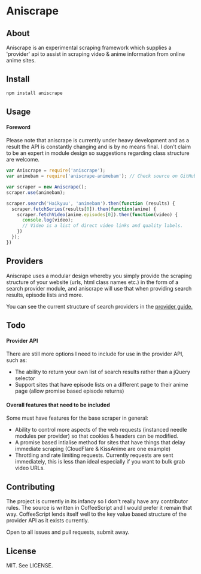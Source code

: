 # Aniscrape

## About

Aniscrape is an experimental scraping framework which supplies a 'provider' api to assist in scraping video & anime information from online anime sites.

## Install

```sh
npm install aniscrape
```

## Usage

#### Foreword
Please note that aniscrape is currently under heavy development and as a result the API is constantly changing and is by no means final. I don't claim to be an expert in module design so suggestions regarding class structure are welcome.

```js
var Aniscrape = require('aniscrape');
var animebam = require('aniscrape-animebam'); // Check source on GitHub for more info.

var scraper = new Aniscrape();
scraper.use(animebam);

scraper.search('Haikyuu', 'animebam').then(function (results) {
  scraper.fetchSeries(results[0]).then(function(anime) {
    scraper.fetchVideo(anime.episodes[0]).then(function(video) {
      console.log(video);
      // Video is a list of direct video links and quality labels.
    })
  });
})
```

## Providers

Aniscrape uses a modular design whereby you simply provide the scraping structure of your website (urls, html class names etc.) in the form of a search provider module, and aniscrape will use that when providing search results, episode lists and more.

You can see the current structure of search providers in the [provider guide.](provider-guide.md)

## Todo

#### Provider API

There are still more options I need to include for use in the provider API, such as:

- The ability to return your own list of search results rather than a jQuery selector
- Support sites that have episode lists on a different page to their anime page (allow promise based episode returns)

#### Overall features that need to be included

Some must have features for the base scraper in general:

- Ability to control more aspects of the web requests (instanced needle modules per provider) so that cookies & headers can be modified.
- A promise based intialise method for sites that have things that delay immediate scraping (CloudFlare & KissAnime are one example)
- Throttling and rate limiting requests. Currently requests are sent immediately, this is less than ideal especially if you want to bulk grab video URLs.

## Contributing

The project is currently in its infancy so I don't really have any contributor rules. The source is written in CoffeeScript and I would prefer it remain that way. CoffeeScript lends itself well to the key value based structure of the provider API as it exists currently.

Open to all issues and pull requests, submit away.

## License

MIT. See LICENSE.